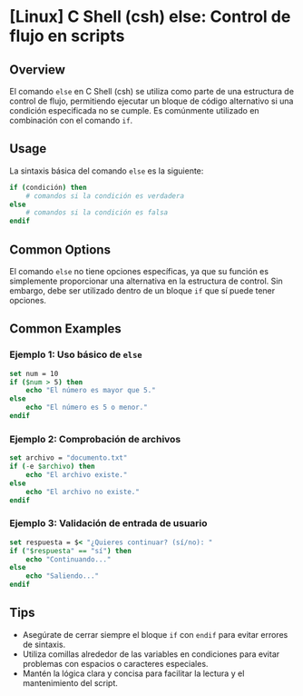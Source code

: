 # [Linux] C Shell (csh) else: Control de flujo en scripts

## Overview
El comando `else` en C Shell (csh) se utiliza como parte de una estructura de control de flujo, permitiendo ejecutar un bloque de código alternativo si una condición especificada no se cumple. Es comúnmente utilizado en combinación con el comando `if`.

## Usage
La sintaxis básica del comando `else` es la siguiente:

```csh
if (condición) then
    # comandos si la condición es verdadera
else
    # comandos si la condición es falsa
endif
```

## Common Options
El comando `else` no tiene opciones específicas, ya que su función es simplemente proporcionar una alternativa en la estructura de control. Sin embargo, debe ser utilizado dentro de un bloque `if` que sí puede tener opciones.

## Common Examples

### Ejemplo 1: Uso básico de `else`
```csh
set num = 10
if ($num > 5) then
    echo "El número es mayor que 5."
else
    echo "El número es 5 o menor."
endif
```

### Ejemplo 2: Comprobación de archivos
```csh
set archivo = "documento.txt"
if (-e $archivo) then
    echo "El archivo existe."
else
    echo "El archivo no existe."
endif
```

### Ejemplo 3: Validación de entrada de usuario
```csh
set respuesta = $< "¿Quieres continuar? (sí/no): "
if ("$respuesta" == "sí") then
    echo "Continuando..."
else
    echo "Saliendo..."
endif
```

## Tips
- Asegúrate de cerrar siempre el bloque `if` con `endif` para evitar errores de sintaxis.
- Utiliza comillas alrededor de las variables en condiciones para evitar problemas con espacios o caracteres especiales.
- Mantén la lógica clara y concisa para facilitar la lectura y el mantenimiento del script.